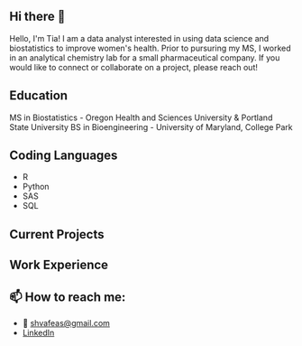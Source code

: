## Hi there 👋

<!--
**shvaf/shvaf** is a ✨ _special_ ✨ repository because its `README.md` (this file) appears on your GitHub profile.

Here are some ideas to get you started:

- 🔭 I’m currently working on ...
- 🌱 I’m currently learning ...
- 👯 I’m looking to collaborate on ...
- 🤔 I’m looking for help with ...
- 💬 Ask me about ...
- 📫 How to reach me: ...
- 😄 Pronouns: ...
- ⚡ Fun fact: ...
-->

Hello, I'm Tia! I am a data analyst interested in using data science and biostatistics to improve women's health. Prior to pursuring my MS, I worked in an analytical chemistry lab for a small pharmaceutical company. If you would like to connect or collaborate on a project, please reach out! 

## Education
MS in Biostatistics - Oregon Health and Sciences University & Portland State University
BS in Bioengineering - University of Maryland, College Park 

## Coding Languages
- R
- Python
- SAS
- SQL
  
## Current Projects

## Work Experience


## 📫 How to reach me:
- 📧 shvafeas@gmail.com 
- [LinkedIn](https://www.linkedin.com/in/stamatiavafeas/)
